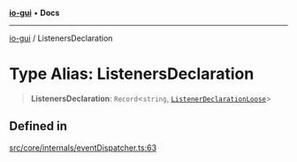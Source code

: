 [**io-gui**](../README.md) • **Docs**

***

[io-gui](../README.md) / ListenersDeclaration

# Type Alias: ListenersDeclaration

> **ListenersDeclaration**: `Record`\<`string`, [`ListenerDeclarationLoose`](ListenerDeclarationLoose.md)\>

## Defined in

[src/core/internals/eventDispatcher.ts:63](https://github.com/io-gui/io/blob/main/src/core/internals/eventDispatcher.ts#L63)
